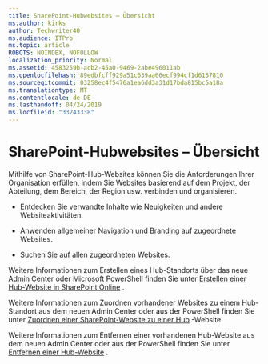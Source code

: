 ```yaml
---
title: SharePoint-Hubwebsites – Übersicht
ms.author: kirks
author: Techwriter40
ms.audience: ITPro
ms.topic: article
ROBOTS: NOINDEX, NOFOLLOW
localization_priority: Normal
ms.assetid: 4583259b-acb2-45a0-9469-2abe496011ab
ms.openlocfilehash: 89edbfcff929a51c639aa66ecf994cf1d6157810
ms.sourcegitcommit: 03258ec4f5476a1ea6dd3a31d17bda815bc5a18a
ms.translationtype: MT
ms.contentlocale: de-DE
ms.lasthandoff: 04/24/2019
ms.locfileid: "33243338"
---
```

# <a name="sharepoint-hub-sites-overview"></a>SharePoint-Hubwebsites – Übersicht

Mithilfe von SharePoint-Hub-Websites können Sie die Anforderungen Ihrer Organisation erfüllen, indem Sie Websites basierend auf dem Projekt, der Abteilung, dem Bereich, der Region usw. verbinden und organisieren.

- Entdecken Sie verwandte Inhalte wie Neuigkeiten und andere Websiteaktivitäten.


- Anwenden allgemeiner Navigation und Branding auf zugeordnete Websites.


- Suchen Sie auf allen zugeordneten Websites.


Weitere Informationen zum Erstellen eines Hub-Standorts über das neue Admin Center oder Microsoft PowerShell finden Sie unter [Erstellen einer Hub-Website in SharePoint Online](https://docs.microsoft.com/en-us/sharepoint/create-hub-site) . 

Weitere Informationen zum Zuordnen vorhandener Websites zu einem Hub-Standort aus dem neuen Admin Center oder aus der PowerShell finden Sie unter [Zuordnen einer SharePoint-Website zu einer Hub](https://support.office.com/en-us/article/associate-a-sharepoint-site-with-a-hub-site-ae0009fd-af04-4d3d-917d-88edb43efc05) -Website.  

Weitere Informationen zum Entfernen einer vorhandenen Hub-Website aus dem neuen Admin Center oder aus der PowerShell finden Sie unter [Entfernen einer Hub-Website](https://docs.microsoft.com/en-us/sharepoint/remove-hub-site) . 
